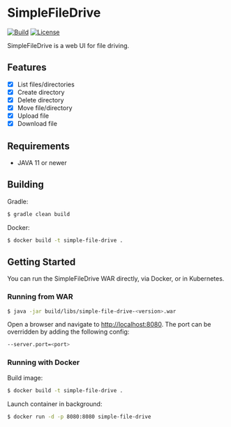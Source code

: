 # SimpleFileDrive

[![Build](https://github.com/donghoon-khan/http-file-server/actions/workflows/build.yml/badge.svg)](https://github.com/donghoon-khan/http-file-server/actions/workflows/build.yml)
[![License](https://img.shields.io/badge/License-Apache%202.0-blue.svg)](https://opensource.org/licenses/Apache-2.0)

SimpleFileDrive is a web UI for file driving.

## Features

- [x] List files/directories
- [x] Create directory
- [x] Delete directory
- [x] Move file/directory
- [x] Upload file
- [x] Download file

## Requirements

- JAVA 11 or newer

## Building

Gradle:

```bash
$ gradle clean build
```

Docker:

```bash
$ docker build -t simple-file-drive .
```

## Getting Started

You can run the SimpleFileDrive WAR directly, via Docker, or in Kubernetes.

### Running from WAR

```bash
$ java -jar build/libs/simple-file-drive-<version>.war
```

Open a browser and navigate to [http://localhost:8080](http://localhost:8080). The port can be overridden by adding the following config:

```bash
--server.port=<port>
```

### Running with Docker

Build image:

```bash
$ docker build -t simple-file-drive .
```

Launch container in background:

```bash
$ docker run -d -p 8080:8080 simple-file-drive
```
